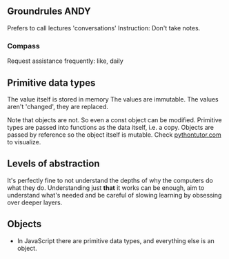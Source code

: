 ## Groundrules ANDY
Prefers to call lectures 'conversations'
Instruction: Don't take notes.

### Compass
Request assistance frequently: like, daily


## Primitive data types
The value itself is stored in memory
The values are immutable. The values aren't 'changed', they are replaced.

Note that objects are not. So even a const object can be modified.
Primitive types are passed into functions as the data itself, i.e. a copy. Objects are passed by reference so the object itself is mutable. Check [pythontutor.com](pythontutor.com) to visualize.


## Levels of abstraction
It's perfectly fine to not understand the depths of why the computers do what they do. Understanding just **that** it works can be enough, aim to understand what's needed and be careful of slowing learning by obsessing over deeper layers.


## Objects
* In JavaScript there are primitive data types, and everything else is an object.




